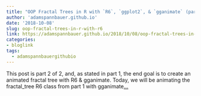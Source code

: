 ```yaml
---
title: "OOP Fractal Trees in R with `R6`, `ggplot2`, & `gganimate` (part 2)"
author: 'adamspannbauer.github.io'
date: '2018-10-08'
slug: oop-fractal-trees-in-r-with-r6
link: https://adamspannbauer.github.io/2018/10/08/oop-fractal-trees-in-r-with-r6-ggplot2-gganimate-part-2/
categories:
- bloglink
tags:
  - adamspannbauergithubio
---
```


This post is part 2 of 2, and, as stated in part 1, the end goal is to create an animated fractal tree with R6 & gganimate. Today, we will be animating the fractal_tree R6 class from part 1 with gganimate[... <i class="fas fa-external-link-alt"></i>](https://adamspannbauer.github.io/2018/10/08/oop-fractal-trees-in-r-with-r6-ggplot2-gganimate-part-2/)

